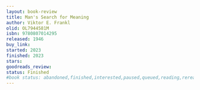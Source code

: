 ```yaml
---
layout: book-review
title: Man's Search for Meaning
author: Viktor E. Frankl
olid: OL7944581M
isbn: 9780807014295
released: 1946
buy_link: 
started: 2023
finished: 2023
stars: 
goodreads_review: 
status: Finished
#book status: abandoned,finished,interested,paused,queued,reading,reread
---
```

